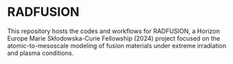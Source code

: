 # RADFUSION
This repository hosts the codes and workflows for RADFUSION, a Horizon Europe Marie Skłodowska-Curie Fellowship (2024) project focused on the atomic-to-mesoscale modeling of fusion materials under extreme irradiation and plasma conditions.
